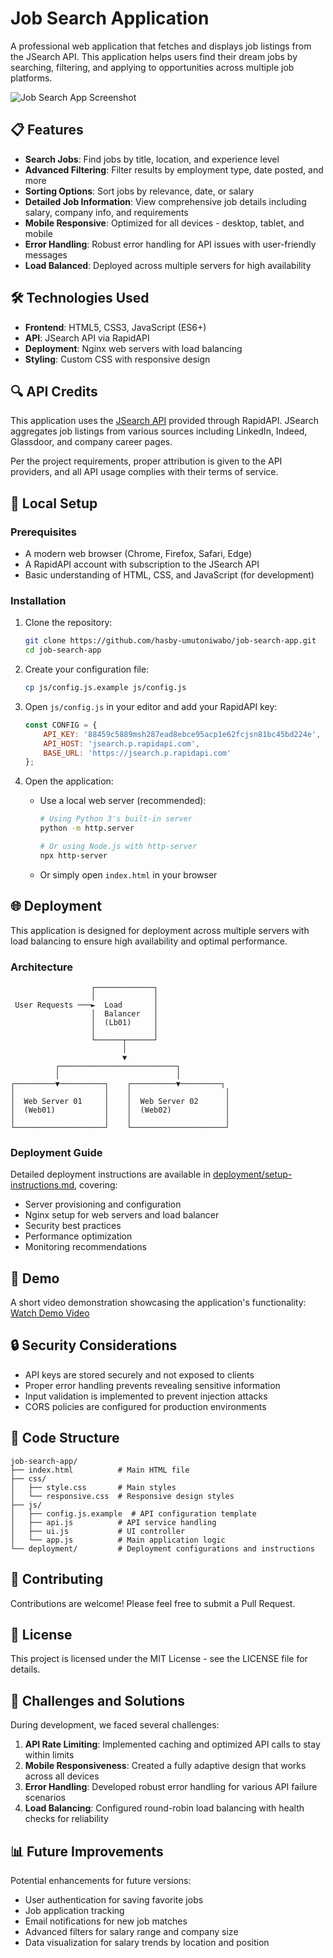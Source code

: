 # Job Search Application

A professional web application that fetches and displays job listings from the JSearch API. This application helps users find their dream jobs by searching, filtering, and applying to opportunities across multiple job platforms.

![Job Search App Screenshot](![image](https://github.com/user-attachments/assets/53e6a62d-0ce1-43da-8b2b-129b2ce20fbf))

## 📋 Features

- **Search Jobs**: Find jobs by title, location, and experience level
- **Advanced Filtering**: Filter results by employment type, date posted, and more
- **Sorting Options**: Sort jobs by relevance, date, or salary
- **Detailed Job Information**: View comprehensive job details including salary, company info, and requirements
- **Mobile Responsive**: Optimized for all devices - desktop, tablet, and mobile
- **Error Handling**: Robust error handling for API issues with user-friendly messages
- **Load Balanced**: Deployed across multiple servers for high availability

## 🛠️ Technologies Used

- **Frontend**: HTML5, CSS3, JavaScript (ES6+)
- **API**: JSearch API via RapidAPI
- **Deployment**: Nginx web servers with load balancing
- **Styling**: Custom CSS with responsive design

## 🔍 API Credits

This application uses the [JSearch API](https://rapidapi.com/letscrape-6bRBa3QguO5/api/jsearch) provided through RapidAPI. JSearch aggregates job listings from various sources including LinkedIn, Indeed, Glassdoor, and company career pages.

Per the project requirements, proper attribution is given to the API providers, and all API usage complies with their terms of service.

## 🚀 Local Setup

### Prerequisites

- A modern web browser (Chrome, Firefox, Safari, Edge)
- A RapidAPI account with subscription to the JSearch API
- Basic understanding of HTML, CSS, and JavaScript (for development)

### Installation

1. Clone the repository:
   ```bash
   git clone https://github.com/hasby-umutoniwabo/job-search-app.git
   cd job-search-app
   ```

2. Create your configuration file:
   ```bash
   cp js/config.js.example js/config.js
   ```

3. Open `js/config.js` in your editor and add your RapidAPI key:
   ```javascript
   const CONFIG = {
       API_KEY: '88459c5889msh287ead8ebce95acp1e62fcjsn81bc45bd224e',
       API_HOST: 'jsearch.p.rapidapi.com',
       BASE_URL: 'https://jsearch.p.rapidapi.com'
   };
   ```

4. Open the application:
   - Use a local web server (recommended):
     ```bash
     # Using Python 3's built-in server
     python -m http.server
     
     # Or using Node.js with http-server
     npx http-server
     ```
   - Or simply open `index.html` in your browser

## 🌐 Deployment

This application is designed for deployment across multiple servers with load balancing to ensure high availability and optimal performance.

### Architecture

```
                  ┌─────────────┐
                  │             │
 User Requests ───►  Load       │
                  │  Balancer   │
                  │  (Lb01)     │
                  │             │
                  └──────┬──────┘
                         │
                         ▼
          ┌──────────────────────────┐
          │                          │
┌─────────▼──────────┐    ┌──────────▼─────────┐
│                    │    │                     │
│  Web Server 01     │    │  Web Server 02      │
│  (Web01)           │    │  (Web02)            │
│                    │    │                     │
└────────────────────┘    └─────────────────────┘
```

### Deployment Guide

Detailed deployment instructions are available in [deployment/setup-instructions.md](deployment/setup-instructions.md), covering:

- Server provisioning and configuration
- Nginx setup for web servers and load balancer
- Security best practices
- Performance optimization
- Monitoring recommendations

## 📱 Demo

A short video demonstration showcasing the application's functionality:
[Watch Demo Video](https://youtu.be/your-demo-video)

## 🔒 Security Considerations

- API keys are stored securely and not exposed to clients
- Proper error handling prevents revealing sensitive information
- Input validation is implemented to prevent injection attacks
- CORS policies are configured for production environments

## 🧩 Code Structure

```
job-search-app/
├── index.html          # Main HTML file
├── css/
│   ├── style.css       # Main styles
│   └── responsive.css  # Responsive design styles
├── js/
│   ├── config.js.example  # API configuration template
│   ├── api.js          # API service handling
│   ├── ui.js           # UI controller
│   └── app.js          # Main application logic
└── deployment/         # Deployment configurations and instructions
```

## 🤝 Contributing

Contributions are welcome! Please feel free to submit a Pull Request.

## 📄 License

This project is licensed under the MIT License - see the LICENSE file for details.

## 🚧 Challenges and Solutions

During development, we faced several challenges:

1. **API Rate Limiting**: Implemented caching and optimized API calls to stay within limits
2. **Mobile Responsiveness**: Created a fully adaptive design that works across all devices
3. **Error Handling**: Developed robust error handling for various API failure scenarios
4. **Load Balancing**: Configured round-robin load balancing with health checks for reliability

## 📊 Future Improvements

Potential enhancements for future versions:

- User authentication for saving favorite jobs
- Job application tracking
- Email notifications for new job matches
- Advanced filters for salary range and company size
- Data visualization for salary trends by location and position
